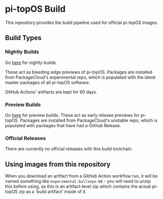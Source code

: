 # pi-topOS Build

This repository provides the build pipeline used for official pi-topOS images.

## Build Types
### Nightly Builds

Go [here](https://github.com/pi-top/pi-topOS-ansible-playbook/actions/workflows/bullseye-experimental.yml?query=event%3Aschedule) for nightly builds.

These act as bleeding edge previews of pi-topOS. Packages are installed from PackageCloud's experimental repo, which is populated with the latest master packages of all pi-topOS software.

GitHub Actions' artifacts are kept for 90 days.

### Preview Builds

Go [here](https://github.com/pi-top/pi-topOS-Build/actions/workflows/bullseye-unstable.yml) for preview builds. These act as early release previews for pi-topOS. Packages are installed from PackageCloud's unstable repo, which is populated with packages that have had a GitHub Release.

### Official Releases

There are currently no official releases with this build toolchain.

## Using images from this repository

When you download an artifact from a GitHub Action workflow run, it will be named something like `experimental-bullseye-88` - you will need to unzip this before using, as this is an artifact-level zip which contains the actual pi-topOS zip as a 'build artifact' inside of it.
